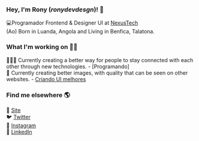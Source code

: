 ### Hey, I'm Rony (*ronydevdesgn*)! 👋

💻Programador Frontend & Designer UI at [NexusTech](https://nexustech-eng.vercel.app/) <br>
(Ao) Born in Luanda, Angola and Living in Benfica, Talatona.

### What I'm working on 👨‍💻

👨🏽‍💻 Currently creating a better way for people to stay connected with each other through new technologies. - [Programando] <br>
🎨 Currently creating better images, with quality that can be seen on other websites. - [Criando UI melhores](https://www.figma.com/design/ykJTlhq8IwCQAAKqtGLQP6/pricing-page-App-NexusCareHealth?node-id=0-1&t=0NejICZSxVGlihHU-0) <br>

### Find me elsewhere 🌎

🚀 [Site](https://nexustech-eng.vercel.app/) <br>
🐦 [Twitter](https://twitter.com/ronydev_desgn) <br>
📸 [Instagram](https://www.instagram.com/_ronybdesgn/) <br>
💼 [LinkedIn](https://www.linkedin.com/in/rodiv%C3%A2nio-da-costa-986b13289/) <br>
